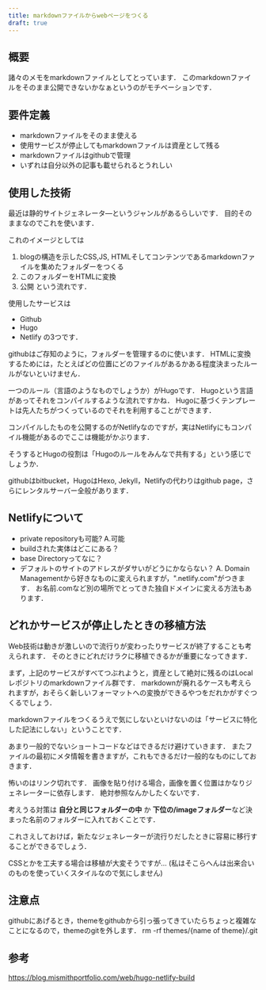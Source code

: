 ```yaml
---
title: markdownファイルからwebページをつくる
draft: true
---
```


## 概要
諸々のメモをmarkdownファイルとしてとっています．
このmarkdownファイルをそのまま公開できないかなぁというのがモチベーションです．

## 要件定義
- markdownファイルをそのまま使える
- 使用サービスが停止してもmarkdownファイルは資産として残る
- markdownファイルはgithubで管理
- いずれは自分以外の記事も載せられるとうれしい

## 使用した技術
最近は静的サイトジェネレータ―というジャンルがあるらしいです．
目的そのままなのでこれを使います．

これのイメージとしては
1. blogの構造を示したCSS,JS, HTMLそしてコンテンツであるmarkdownファイルを集めたフォルダーをつくる
2. このフォルダーをHTMLに変換
3. 公開
という流れです．

使用したサービスは
- Github
- Hugo
- Netlify
の3つです．

githubはご存知のように，フォルダーを管理するのに使います．
HTMLに変換するためには，たとえばどの位置にどのファイルがあるかある程度決まったルールがないといけません．

一つのルール（言語のようなものでしょうか）がHugoです．
Hugoという言語があってそれをコンパイルするような流れですかね．
Hugoに基づくテンプレートは先人たちがつくっているのでそれを利用することができます．

コンパイルしたものを公開するのがNetlifyなのですが，実はNetlifyにもコンパイル機能があるのでここは機能がかぶります．

そうするとHugoの役割は「Hugoのルールをみんなで共有する」という感じでしょうか．

githubはbitbucket，HugoはHexo, Jekyll，Netlifyの代わりはgithub page，さらにレンタルサーバー全般があります．

## Netlifyについて
- private repositoryも可能? A.可能
- buildされた実体はどこにある？
- base Directoryってなに？
- デフォルトのサイトのアドレスがダサいがどうにかならない？
A. Domain Managementから好きなものに変えられますが，".netlify.com"がつきます．
お名前.comなど別の場所でとってきた独自ドメインに変える方法もあります．


## どれかサービスが停止したときの移植方法
Web技術は動きが激しいので流行りが変わったりサービスが終了することも考えられます．
そのときにどれだけラクに移植できるかが重要になってきます．

まず，上記のサービスがすべてつぶれようと，資産として絶対に残るのはLocalレポジトリのmarkdownファイル群です．
markdownが廃れるケースも考えられますが，おそらく新しいフォーマットへの変換ができるやつをだれかがすぐつくるでしょう．

markdownファイルをつくるうえで気にしないといけないのは「サービスに特化した記法にしない」ということです．

あまり一般的でないショートコードなどはできるだけ避けていきます．
またファイルの最初にメタ情報を書きますが，これもできるだけ一般的なものにしておきます．

怖いのはリンク切れです．
画像を貼り付ける場合，画像を置く位置はかなりジェネレーターに依存します．
絶対参照なんかしたくないです．

考えうる対策は **自分と同じフォルダーの中** か **下位の/imageフォルダー**など決まった名前のフォルダーに入れておくことです．

これさえしておけば，新たなジェネレーターが流行りだしたときに容易に移行することができるでしょう．

CSSとかを工夫する場合は移植が大変そうですが...
(私はそこらへんは出来合いのものを使っていくスタイルなので気にしません)


## 注意点
githubにあげるとき，themeをgithubから引っ張ってきていたらちょっと複雑なことになるので，themeのgitを外します．
rm -rf themes/{name of theme}/.git


## 参考

https://blog.mismithportfolio.com/web/hugo-netlify-build

